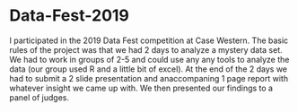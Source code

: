 # Data-Fest-2019

I participated in the 2019 Data Fest competition at Case Western. The basic rules of the project was that we had 2 days to analyze a mystery data set. We had to work in groups of 2-5 and could use any any tools to analyze the data (our group used R and a little bit of excel). At the end of the 2 days we had to submit a 2 slide presentation and anaccompaning 1 page report with whatever insight we came up with. We then presented our findings to a panel of judges.


